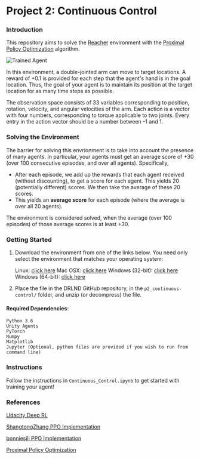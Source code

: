 [//]: # (Image References)

[image1]: https://user-images.githubusercontent.com/10624937/43851024-320ba930-9aff-11e8-8493-ee547c6af349.gif "Trained Agent"
[image2]: https://user-images.githubusercontent.com/10624937/43851646-d899bf20-9b00-11e8-858c-29b5c2c94ccc.png "Crawler"


# Project 2: Continuous Control

### Introduction

This repository aims to solve the [Reacher](https://github.com/Unity-Technologies/ml-agents/blob/master/docs/Learning-Environment-Examples.md#reacher) environment with the [Proximal Policy Optimization](https://arxiv.org/abs/1707.06347) algorithm.

![Trained Agent][image1]

In this environment, a double-jointed arm can move to target locations. A reward of +0.1 is provided for each step that the agent's hand is in the goal location. Thus, the goal of your agent is to maintain its position at the target location for as many time steps as possible.

The observation space consists of 33 variables corresponding to position, rotation, velocity, and angular velocities of the arm. Each action is a vector with four numbers, corresponding to torque applicable to two joints. Every entry in the action vector should be a number between -1 and 1.

### Solving the Environment

The barrier for solving this envrionment is to take into account the presence of many agents.  In particular, your agents must get an average score of +30 (over 100 consecutive episodes, and over all agents).  Specifically,
- After each episode, we add up the rewards that each agent received (without discounting), to get a score for each agent.  This yields 20 (potentially different) scores.  We then take the average of these 20 scores. 
- This yields an **average score** for each episode (where the average is over all 20 agents).

The environment is considered solved, when the average (over 100 episodes) of those average scores is at least +30. 

### Getting Started

1. Download the environment from one of the links below.  You need only select the environment that matches your operating system:

      Linux: [click here](https://s3-us-west-1.amazonaws.com/udacity-drlnd/P2/Reacher/Reacher_Linux.zip)
      Mac OSX: [click here](https://s3-us-west-1.amazonaws.com/udacity-drlnd/P2/Reacher/Reacher.app.zip)
      Windows (32-bit): [click here](https://s3-us-west-1.amazonaws.com/udacity-drlnd/P2/Reacher/Reacher_Windows_x86.zip)
      Windows (64-bit): [click here](https://s3-us-west-1.amazonaws.com/udacity-drlnd/P2/Reacher/Reacher_Windows_x86_64.zip)

2. Place the file in the DRLND GitHub repository, in the `p2_continuous-control/` folder, and unzip (or decompress) the file. 

#### Required Dependencies:
    Python 3.6
    Unity Agents
    PyTorch
    Numpy
    Matplotlib
    Jupyter (Optional, python files are provided if you wish to run from command line)

### Instructions

Follow the instructions in `Continuous_Control.ipynb` to get started with training your agent!  

### References

   [Udacity Deep RL](https://github.com/udacity/deep-reinforcement-learning/tree/master/p2_continuous-control)

   [ShangtongZhang PPO Implementation](https://github.com/ShangtongZhang/DeepRL)

   [bonniesjli PPO Implementation](https://github.com/bonniesjli/PPO_Reacher)

   [Proximal Policy Optimization](https://arxiv.org/abs/1707.06347)

